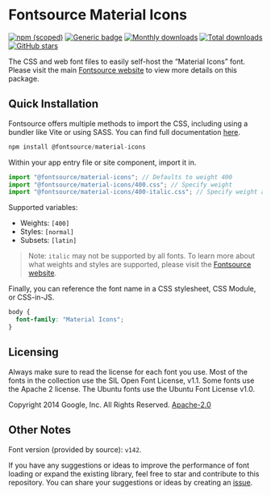 # Fontsource Material Icons

[![npm (scoped)](https://img.shields.io/npm/v/@fontsource/material-icons?color=brightgreen)](https://www.npmjs.com/package/@fontsource/material-icons) [![Generic badge](https://img.shields.io/badge/fontsource-passing-brightgreen)](https://github.com/fontsource/fontsource) [![Monthly downloads](https://badgen.net/npm/dm/@fontsource/material-icons)](https://github.com/fontsource/fontsource) [![Total downloads](https://badgen.net/npm/dt/@fontsource/material-icons)](https://github.com/fontsource/fontsource) [![GitHub stars](https://img.shields.io/github/stars/fontsource/fontsource.svg?style=social&label=Star)](https://github.com/fontsource/fontsource/stargazers)

The CSS and web font files to easily self-host the “Material Icons” font. Please visit the main [Fontsource website](https://fontsource.org/fonts/material-icons) to view more details on this package.

## Quick Installation

Fontsource offers multiple methods to import the CSS, including using a bundler like Vite or using SASS. You can find full documentation [here](https://fontsource.org/docs/getting-started/introduction).

```javascript
npm install @fontsource/material-icons
```

Within your app entry file or site component, import it in.

```javascript
import "@fontsource/material-icons"; // Defaults to weight 400
import "@fontsource/material-icons/400.css"; // Specify weight
import "@fontsource/material-icons/400-italic.css"; // Specify weight and style
```

Supported variables:
- Weights: `[400]`
- Styles: `[normal]`
- Subsets: `[latin]`

> Note: `italic` may not be supported by all fonts. To learn more about what weights and styles are supported, please visit the [Fontsource website](https://fontsource.org/fonts/material-icons).

Finally, you can reference the font name in a CSS stylesheet, CSS Module, or CSS-in-JS.

```css
body {
  font-family: "Material Icons";
}
```

## Licensing
Always make sure to read the license for each font you use. Most of the fonts in the collection use the SIL Open Font License, v1.1. Some fonts use the Apache 2 license. The Ubuntu fonts use the Ubuntu Font License v1.0.

Copyright 2014 Google, Inc. All Rights Reserved.
[Apache-2.0](http://www.apache.org/licenses/LICENSE-2.0.html)

## Other Notes
Font version (provided by source): `v142`.

If you have any suggestions or ideas to improve the performance of font loading or expand the existing library, feel free to star and contribute to this repository. You can share your suggestions or ideas by creating an [issue](https://github.com/fontsource/fontsource/issues).